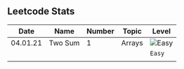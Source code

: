 ## Leetcode Stats

| Date     | Name    | Number | Topic  | Level                                               |
| -------- | ------- | ------ | ------ | --------------------------------------------------- |
| 04.01.21 | Two Sum | 1      | Arrays | ![Easy](https://shields.io/badge/-Easy-brightgreen) |
|          |         |        |        | `Easy`                                              |
|          |         |        |        |                                                     |
